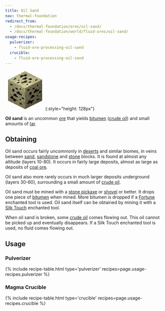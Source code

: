```yaml
---
title: Oil Sand
nav: thermal-foundation
redirect_from:
  - /docs/thermal-foundation/ores/oil-sand/
  - /docs/thermal-foundation/world/fluid-ores/oil-sand/
usage-recipes:
  pulverizer:
    - fluid-ore-processing-oil-sand
  crucible:
    - fluid-ore-processing-oil-sand
---
```


![Oil sand](/assets/images/thermal-foundation/ore-fluid-crude-oil-sand.png){:style="height: 128px"}


**Oil sand** is an uncommon [ore](https://minecraft.gamepedia.com/Ore) that
yields [bitumen](/docs/bitumen/) ([crude oil](/docs/crude-oil/)) and small
amounts of [tar](/docs/tar/).


Obtaining
---------

Oil sand occurs fairly uncommonly in
[deserts](https://minecraft.gamepedia.com/Desert) and similar biomes, in veins
between [sand](https://minecraft.gamepedia.com/Sand),
[sandstone](https://minecraft.gamepedia.com/Sandstone) and
[stone](https://minecraft.gamepedia.com/Stone) blocks. It is found at almost any
altitude (layers 10-80). It occurs in fairly large deposits, almost as large as
deposits of [coal ore](https://minecraft.gamepedia.com/Coal_Ore).

Oil sand also more rarely occurs in much larger deposits underground (layers
30-60), surrounding a small amount of [crude oil](/docs/crude-oil/).

Oil sand must be mined with a [stone
pickaxe](https://minecraft.gamepedia.com/Stone_Pickaxe) or
[shovel](https://minecraft.gamepedia.com/Stone_Shovel) or better. It drops one
piece of [bitumen](/docs/bitumen/) when mined. More bitumen is dropped if a
[Fortune](https://minecraft.gamepedia.com/Fortune) enchanted tool is used. Oil
sand itself can be obtained by mining it with a [Silk
Touch](https://minecraft.gamepedia.com/Silk_Touch) enchanted tool.

When oil sand is broken, some [crude oil](/docs/crude-oil/) comes flowing out.
This oil cannot be picked up and eventually disappears. If a Silk Touch
enchanted tool is used, no fluid comes flowing out.


Usage
-----

### Pulverizer
{% include recipe-table.html type='pulverizer' recipes=page.usage-recipes.pulverizer %}

### Magma Crucible
{% include recipe-table.html type='crucible' recipes=page.usage-recipes.crucible %}
